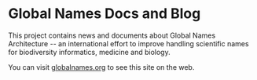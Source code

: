 Global Names Docs and Blog
==========================

This project contains news and documents about Global Names Architecture -- an
international effort to improve handling scientific names for biodiversity
informatics, medicine and biology.

You can visit [globalnames.org] to see this site on the web.

[globalnames.org]: http://globalnames.org
